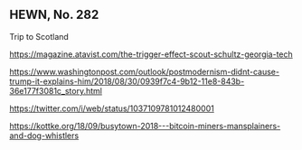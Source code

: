 ## HEWN, No. 282

Trip to Scotland

https://magazine.atavist.com/the-trigger-effect-scout-schultz-georgia-tech

https://www.washingtonpost.com/outlook/postmodernism-didnt-cause-trump-it-explains-him/2018/08/30/0939f7c4-9b12-11e8-843b-36e177f3081c_story.html

https://twitter.com/i/web/status/1037109781012480001

https://kottke.org/18/09/busytown-2018---bitcoin-miners-mansplainers-and-dog-whistlers

